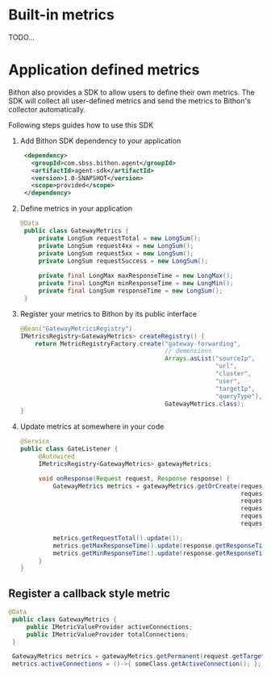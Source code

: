 
# Built-in metrics

TODO...

# Application defined metrics

Bithon also provides a SDK to allow users to define their own metrics. 
The SDK will collect all user-defined metrics and send the metrics to Bithon's collector automatically.

Following steps guides how to use this SDK

1. Add Bithon SDK dependency to your application
   ```xml
    <dependency>
      <groupId>com.sbss.bithon.agent</groupId>
      <artifactId>agent-sdk</artifactId>
      <version>1.0-SNAPSHOT</version>
      <scope>provided</scope>
    </dependency>
   ```
2. Define metrics in your application
   ```java
   @Data
    public class GatewayMetrics {
        private LongSum requestTotal = new LongSum();
        private LongSum request4xx = new LongSum();
        private LongSum request5xx = new LongSum();
        private LongSum requestSuccess = new LongSum();
    
        private final LongMax maxResponseTime = new LongMax();
        private final LongMin minResponseTime = new LongMin();
        private final LongSum responseTime = new LongSum();
    }
   ```

3. Register your metrics to Bithon by its public interface

    ```java
    @Bean("GatewayMetricsRegistry")
    IMetricsRegistry<GatewayMetrics> createRegistry() {
        return MetricRegistryFactory.create("gateway-forwarding",
                                            // demensions
                                            Arrays.asList("sourceIp", 
                                                          "url", 
                                                          "cluster", 
                                                          "user", 
                                                          "targetIp", 
                                                          "queryType"),
                                            GatewayMetrics.class);
    }
    ```
   
4. Update metrics at somewhere in your code

   ```java
   @Service
   public class GateListener {
        @Autowired
        IMetricsRegistry<GatewayMetrics> gatewayMetrics;
   
        void onResponse(Request request, Response response) {
            GatewayMetrics metrics = gatewayMetrics.getOrCreate(request.getSourceIp(),
                                                                request.getURI(),
                                                                request.getCluster(),
                                                                request.getUser(),
                                                                request.getTargetIp(),
                                                                request.getQueryType());
   
            metrics.getRequestTotal().update(1);
            metrics.getMaxResponseTime().update(response.getResponseTime());
            metrics.getMinResponseTime().update(response.getResponseTime());
        }
   }
   ```

## Register a callback style metric

   ```java
   @Data
    public class GatewayMetrics {
        public IMetricValueProvider activeConnections;
        public IMetricValueProvider totalConnections;
    }

    GatewayMetrics metrics = gatewayMetrics.getPermanent(request.getTargetIp());
    metrics.activeConnections = ()->{ someClass.getActiveConnection(); };
   ```
   